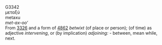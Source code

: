 <body>
  <p>G3342<br>  μεταξύ  <br> metaxu  <br><i>met-ax-oo‘ </i><br>From <a href="g3326.htm">3326</a> and a form of <a href="g4862.htm">4862</a>  <i>betwixt</i> (of place or person); (of time) as adjective <i>intervening</i>, or (by implication) <i>adjoining:</i> - between, mean while, next.<br></p>
 </body>